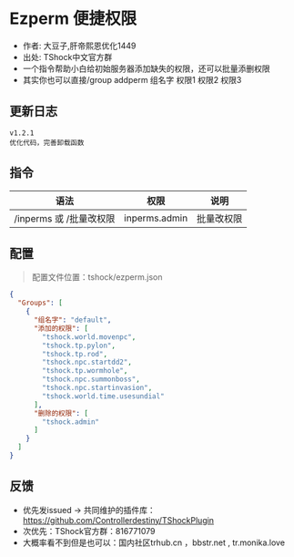# Ezperm 便捷权限

- 作者: 大豆子,肝帝熙恩优化1449
- 出处: TShock中文官方群
- 一个指令帮助小白给初始服务器添加缺失的权限，还可以批量添删权限
- 其实你也可以直接/group addperm 组名字 权限1 权限2 权限3

## 更新日志

```
v1.2.1
优化代码，完善卸载函数
```

## 指令

| 语法           |        权限         |   说明   |
| -------------- | :-----------------: | :------: |
| /inperms 或 /批量改权限 |  inperms.admin  | 批量改权限|

## 配置
> 配置文件位置：tshock/ezperm.json
```json
{
  "Groups": [
    {
      "组名字": "default",
      "添加的权限": [
        "tshock.world.movenpc",
        "tshock.tp.pylon",
        "tshock.tp.rod",
        "tshock.npc.startdd2",
        "tshock.tp.wormhole",
        "tshock.npc.summonboss",
        "tshock.npc.startinvasion",
        "tshock.world.time.usesundial"
      ],
      "删除的权限": [
        "tshock.admin"
      ]
    }
  ]
}
```
## 反馈
- 优先发issued -> 共同维护的插件库：https://github.com/Controllerdestiny/TShockPlugin
- 次优先：TShock官方群：816771079
- 大概率看不到但是也可以：国内社区trhub.cn ，bbstr.net , tr.monika.love
